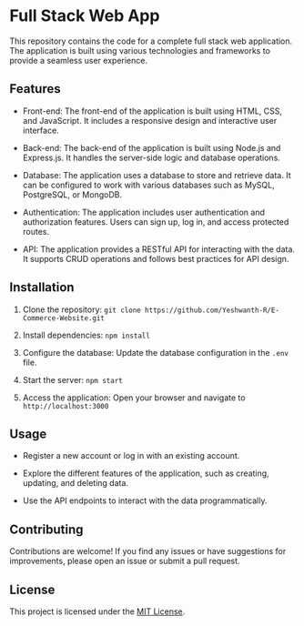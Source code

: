 # Full Stack Web App

This repository contains the code for a complete full stack web application. The application is built using various technologies and frameworks to provide a seamless user experience.

## Features

- Front-end: The front-end of the application is built using HTML, CSS, and JavaScript. It includes a responsive design and interactive user interface.

- Back-end: The back-end of the application is built using Node.js and Express.js. It handles the server-side logic and database operations.

- Database: The application uses a database to store and retrieve data. It can be configured to work with various databases such as MySQL, PostgreSQL, or MongoDB.

- Authentication: The application includes user authentication and authorization features. Users can sign up, log in, and access protected routes.

- API: The application provides a RESTful API for interacting with the data. It supports CRUD operations and follows best practices for API design.

## Installation

1. Clone the repository: `git clone https://github.com/Yeshwanth-R/E-Commerce-Website.git`

2. Install dependencies: `npm install`

3. Configure the database: Update the database configuration in the `.env` file.

4. Start the server: `npm start`

5. Access the application: Open your browser and navigate to `http://localhost:3000`

## Usage

- Register a new account or log in with an existing account.

- Explore the different features of the application, such as creating, updating, and deleting data.

- Use the API endpoints to interact with the data programmatically.

## Contributing

Contributions are welcome! If you find any issues or have suggestions for improvements, please open an issue or submit a pull request.

## License

This project is licensed under the [MIT License](LICENSE).
